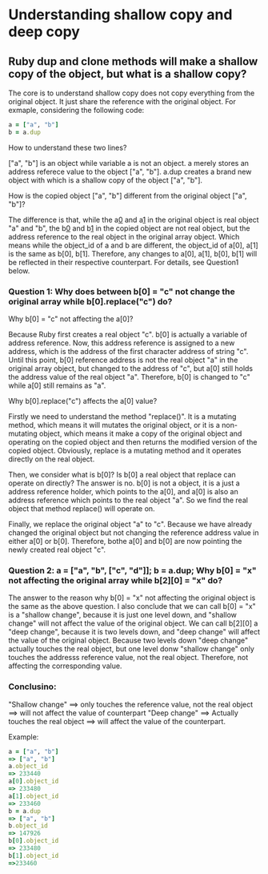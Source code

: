 # Understanding shallow copy and deep copy

## Ruby dup and clone methods will make a shallow copy of the object, but what is a shallow copy?

The core is to understand shallow copy does not copy everything from the original object. It just share the reference with the original object. For exmaple, considering the following code:
```ruby
a = ["a", "b"]
b = a.dup
```
How to understand these two lines?

["a", "b"] is an object while variable a is not an object. a merely stores an address referece value to the object ["a", "b"]. a.dup creates a brand new object with which is a shallow copy of the object ["a", "b"]. 

How is the copied object ["a", "b"] different from the original object ["a", "b"]?

The difference is that, while the a[0]("a") and a[1]("b") in the original object is real object "a" and "b", the b[0]("a") and b[1]("b") in the copied object are not real object, but the address reference to the real object in the original array object. Which means while the object_id of a and b are different, the object_id of a[0], a[1] is the same as b[0], b[1]. Therefore, any changes to a[0], a[1], b[0], b[1] will be reflected in their respective counterpart. For details, see Question1 below.

### Question 1: Why does between b[0] = "c" not change the original array while b[0].replace("c") do?

Why b[0] = "c" not affecting the a[0]?

Because Ruby first creates a real object "c". b[0] is actually a variable of address reference. Now, this address reference is assigned to a new address, which is the address of the first character address of string "c". Until this point, b[0] reference address is not the real object "a" in the original array object, but changed to the address of "c", but a[0] still holds the address value of the real object "a". Therefore, b[0] is changed to "c" while a[0] still remains as "a".

Why b[0].replace("c") affects the a[0] value?

Firstly we need to understand the method "replace()". It is a mutating method, which means it will mutates the original object, or it is a non-mutating object, which means it make a copy of the original object and operating on the copied object and then returns the modified version of the copied object. Obviously, replace is a mutating method and it operates directly on the real object.

Then, we consider what is b[0]? Is b[0] a real object that replace can operate on directly? The answer is no. b[0] is not a object, it is a just a address reference holder, which points to the a[0], and a[0] is also an address reference which points to the real object "a". So we find the real object that method replace() will operate on. 

Finally, we replace the original object "a" to "c". Because we have already changed the original object but not changing the reference address value in either a[0] or b[0]. Therefore, bothe a[0] and b[0] are now pointing the newly created real object "c". 



### Question 2: a = ["a", "b", ["c", "d"]]; b = a.dup; Why b[0] = "x" not affecting the original array while b[2][0] = "x" do?

The answer to the reason why b[0] = "x" not affecting the original object is the same as the above question. I also conclude that we can call b[0] = "x" is a "shallow change", because it is just one level down, and "shallow change" will not affect the value of the original object. We can call b[2][0] a "deep change", because it is two levels down, and "deep change" will affect the value of the original object. Because two levels down "deep change" actually touches the real object, but one level donw "shallow change" only touches the addresss reference value, not the real object. Therefore, not affecting the corresponding value.

### Conclusino:

"Shallow change" ==> only touches the reference value, not the real object ==> will not affect the value of counterpart
"Deep change"  ==> Actually touches the real object ==> will affect the value of the counterpart.


Example:
```ruby
a = ["a", "b"]
=> ["a", "b"]
a.object_id
=> 233440
a[0].object_id
=> 233480
a[1].object_id
=> 233460
b = a.dup
=> ["a", "b"]
b.object_id
=> 147926
b[0].object_id
=> 233480
b[1].object_id
=>233460
```
